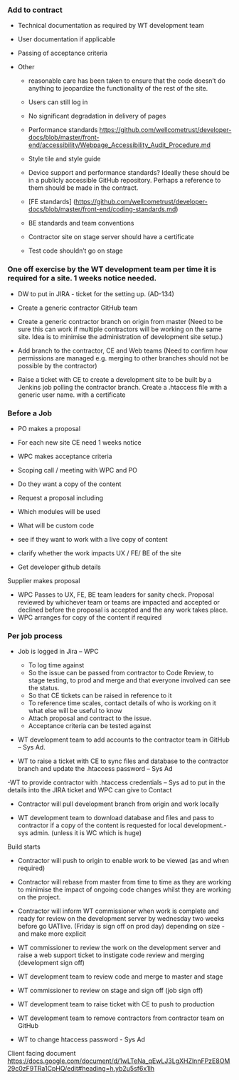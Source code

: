 

### Add to contract 

 - Technical documentation as required by WT development team 
- User documentation if applicable 

- Passing of acceptance criteria 

- Other 
  - reasonable care has been taken to ensure that the code doesn’t do anything to jeopardize the functionality of the rest of the site. 

  - Users can still log in 

  - No significant degradation in delivery of pages

  - Performance standards https://github.com/wellcometrust/developer-docs/blob/master/front-end/accessibility/Webpage_Accessibility_Audit_Procedure.md

  - Style tile and style guide

  - Device support and performance standards? Ideally these should be in a publicly accessible GitHub repository. Perhaps a reference to them should be made in the contract. 

  - [FE standards] (https://github.com/wellcometrust/developer-docs/blob/master/front-end/coding-standards.md)

  - BE standards and team conventions

  - Contractor site on stage server should have a certificate 


  - Test code shouldn’t go on stage 

### One off exercise by the WT development team per time it is required for a site. 1 weeks notice needed. 

 - DW to put in JIRA - ticket for the setting up.  (AD-134)

  - Create a generic contractor GitHub team
  - Create a generic contractor branch on origin from master (Need to be sure this can work if multiple contractors will be working on the same site. Idea is to minimise the administration of development site setup.)
  - Add branch to the contractor, CE and Web teams (Need to confirm how permissions are managed e.g. merging to other branches should not be possible by the contractor)
  - Raise a ticket with CE to create a development site to be built by a Jenkins job polling the contractor branch. Create a .htaccess file with a generic user name.
 with a certificate 



### Before a Job

- PO makes a proposal 
- For each new site CE need 1 weeks notice 
- WPC makes acceptance criteria 
- Scoping call / meeting with WPC and PO 
- Do they want a copy of the content 

- Request a proposal including 
- Which modules will be used
- What will be custom code
- see if they want to work with a live copy of content 
- clarify whether the work impacts UX / FE/ BE of the site 
- Get developer github details


Supplier makes proposal 

- WPC Passes to UX, FE, BE team leaders for sanity check. Proposal reviewed by whichever team or teams are impacted and accepted or declined before the proposal is accepted and the any work takes place.
- WPC arranges for copy of the content if required 


 ### Per job process

- Job is logged in Jira – WPC
  - To log time against 
  - So the issue can be passed from contractor to Code Review, to stage testing, to prod and merge and that everyone involved can see the status. 
  - So that CE tickets can be raised in reference to it
  - To reference  time scales, contact details of who is working on it what else will be useful to know 
  - Attach proposal and contract to the issue. 
  - Acceptance criteria can be tested against 


- WT development team to add accounts to the contractor team in GitHub – Sys Ad.

- WT to raise a ticket with CE to sync files and database to the contractor branch and update the .htaccess password – Sys Ad

 -WT to provide contractor with .htaccess credentials – Sys ad to put in the details into the JIRA ticket and WPC can give to Contact

- Contractor will pull development branch from origin and work locally 

- WT development team to download database and files and pass to contractor if a copy of the content is requested for local development.- sys admin. (unless it is WC which is huge)


Build starts

- Contractor will push to origin to enable work to be viewed (as and when required)

- Contractor will rebase from master from time to time as they are working to minimise the impact of ongoing code changes whilst they are working on the project. 

- Contractor will inform WT commissioner when work is complete and ready for review on the development server by wednesday two weeks before go UATlive. (Friday is sign off on prod day) depending on size - and make more explicit 

- WT commissioner to review the work on the development server and raise a web support ticket to instigate code review and merging (development sign off)

- WT development team to review code and merge to master and stage

- WT commissioner to review on stage and sign off (job sign off)

- WT development team to raise ticket with CE to push to production

- WT development team to remove contractors from contractor team on GitHub

- WT to change htaccess password - Sys Ad 




Client facing document https://docs.google.com/document/d/1wLTeNa_qEwLJ3LgXHZlnnFPzE8OM29c0zF9TRa1CpHQ/edit#heading=h.yb2u5sf6x1lh
